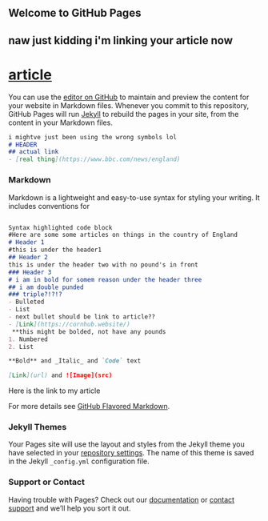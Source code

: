 ## Welcome to GitHub Pages
## naw just kidding i'm linking your article now
# [article](https://www.youtube.com/watch?v=dQw4w9WgXcQ)
You can use the [editor on GitHub](https://github.com/Legit-Ninja/TripEditorialWebsite/edit/main/README.md) to maintain and preview the content for your website in Markdown files.
Whenever you commit to this repository, GitHub Pages will run [Jekyll](https://jekyllrb.com/) to rebuild the pages in your site, from the content in your Markdown files.

```markdown 
i mightve just been using the wrong symbols lol
# HEADER
## actual link
- [real thing](https://www.bbc.com/news/england)
```
### Markdown

Markdown is a lightweight and easy-to-use syntax for styling your writing. It includes conventions for

```markdown

Syntax highlighted code block
#Here are some some articles on things in the country of England
# Header 1 
#this is under the header1
## Header 2
this is under the header two with no pound's in front
### Header 3
# i am in bold for somem reason under the header three 
## i am double punded
### triple?!?!?
- Bulleted
- List
- next bullet should be link to article??
- [Link](https://cornhub.website/)
 **this might be bolded, not have any pounds
1. Numbered
2. List

**Bold** and _Italic_ and `Code` text

[Link](url) and ![Image](src)
```
Here is the link to my article

For more details see [GitHub Flavored Markdown](https://guides.github.com/features/mastering-markdown/).

### Jekyll Themes

Your Pages site will use the layout and styles from the Jekyll theme you have selected in your [repository settings](https://github.com/Legit-Ninja/TripEditorialWebsite/settings/pages). The name of this theme is saved in the Jekyll `_config.yml` configuration file.

### Support or Contact

Having trouble with Pages? Check out our [documentation](https://docs.github.com/categories/github-pages-basics/) or [contact support](https://support.github.com/contact) and we’ll help you sort it out.
